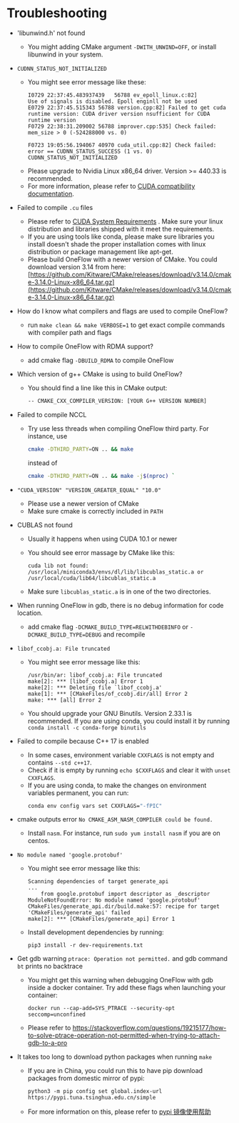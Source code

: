 # Troubleshooting

- 'libunwind.h' not found

  - You might adding CMake argument `-DWITH_UNWIND=OFF`, or install libunwind in your system.

- `CUDNN_STATUS_NOT_INITIALIZED`

  - You might see error message like these:
    ```
    I0729 22:37:45.483937439   56788 ev_epoll_linux.c:82]        Use of signals is disabled. Epoll enginll not be used
    E0729 22:37:45.515343 56788 version.cpp:82] Failed to get cuda runtime version: CUDA driver version nsufficient for CUDA runtime version
    F0729 22:38:31.209002 56788 improver.cpp:535] Check failed: mem_size > 0 (-524288000 vs. 0)
    ```
    ```
    F0723 19:05:56.194067 40970 cuda_util.cpp:82] Check failed: error == CUDNN_STATUS_SUCCESS (1 vs. 0) CUDNN_STATUS_NOT_INITIALIZED
    ```
  - Please upgrade to Nvidia Linux x86_64 driver. Version >= 440.33 is recommended.
  - For more information, please refer to [CUDA compatibility documentation](https://docs.nvidia.com/deploy/cuda-compatibility/index.html).

- Failed to compile `.cu` files

  - Please refer to [CUDA System Requirements](https://docs.nvidia.com/cuda/cuda-installation-guide-linux/index.html#system-requirements) . Make sure your linux distribution and libraries shipped with it meet the requirements.
  - If you are using tools like conda, please make sure libraries you install doesn't shade the proper installation comes with linux distribution or package management like apt-get.
  - Please build OneFlow with a newer version of CMake. You could download version 3.14 from here: [https://github.com/Kitware/CMake/releases/download/v3.14.0/cmake-3.14.0-Linux-x86_64.tar.gz](https://github.com/Kitware/CMake/releases/download/v3.14.0/cmake-3.14.0-Linux-x86_64.tar.gz)

- How do I know what compilers and flags are used to compile OneFlow?

  - run `make clean && make VERBOSE=1` to get exact compile commands with compiler path and flags

- How to compile OneFlow with RDMA support?

  - add cmake flag `-DBUILD_RDMA` to compile OneFlow

- Which version of g++ CMake is using to build OneFlow?

  - You should find a line like this in CMake output:

    ```bash
    -- CMAKE_CXX_COMPILER_VERSION: [YOUR G++ VERSION NUMBER]
    ```

- Failed to compile NCCL

  - Try use less threads when compiling OneFlow third party. For instance, use

    ```bash
    cmake -DTHIRD_PARTY=ON .. && make
    ```

    instead of

    ```bash
    cmake -DTHIRD_PARTY=ON .. && make -j$(nproc) `
    ```

- `"CUDA_VERSION" "VERSION_GREATER_EQUAL" "10.0"`

  - Please use a newer version of CMake
  - Make sure cmake is correctly included in `PATH`

- CUBLAS not found

  - Usually it happens when using CUDA 10.1 or newer
  - You should see error massage by CMake like this:

    ```
    cuda lib not found: /usr/local/miniconda3/envs/dl/lib/libcublas_static.a or
    /usr/local/cuda/lib64/libcublas_static.a
    ```

  - Make sure `libcublas_static.a` is in one of the two directories.

- When running OneFlow in gdb, there is no debug information for code location.

  - add cmake flag `-DCMAKE_BUILD_TYPE=RELWITHDEBINFO` or `-DCMAKE_BUILD_TYPE=DEBUG` and recompile

- `libof_ccobj.a: File truncated`

  - You might see error message like this:

    ```
    /usr/bin/ar: libof_ccobj.a: File truncated
    make[2]: *** [libof_ccobj.a] Error 1
    make[2]: *** Deleting file `libof_ccobj.a'
    make[1]: *** [CMakeFiles/of_ccobj.dir/all] Error 2
    make: *** [all] Error 2
    ```

  - You should upgrade your GNU Binutils. Version 2.33.1 is recommended. If you are using conda, you could install it by running `conda install -c conda-forge binutils`

- Failed to compile because C++ 17 is enabled

  - In some cases, environment variable `CXXFLAGS` is not empty and contains `--std c++17`.
  - Check if it is empty by running `echo $CXXFLAGS` and clear it with `unset CXXFLAGS`.
  - If you are using conda, to make the changes on environment variables permanent, you can run:
    ```bash
    conda env config vars set CXXFLAGS="-fPIC"
    ```

- cmake outputs error `No CMAKE_ASM_NASM_COMPILER could be found.`

  - Install `nasm`. For instance, run `sudo yum install nasm` if you are on centos.

- `No module named 'google.protobuf'`

  - You might see error message like this:
    ```
    Scanning dependencies of target generate_api
    ...
        from google.protobuf import descriptor as _descriptor
    ModuleNotFoundError: No module named 'google.protobuf'
    CMakeFiles/generate_api.dir/build.make:57: recipe for target 'CMakeFiles/generate_api' failed
    make[2]: *** [CMakeFiles/generate_api] Error 1
    ```
  - Install development dependencies by running:
    ```
    pip3 install -r dev-requirements.txt
    ```

- Get gdb warning `ptrace: Operation not permitted.` and gdb command `bt` prints no backtrace

  - You might get this warning when debugging OneFlow with gdb inside a docker container. Try add these flags when launching your container:
    ```
    docker run --cap-add=SYS_PTRACE --security-opt seccomp=unconfined
    ```
  - Please refer to https://stackoverflow.com/questions/19215177/how-to-solve-ptrace-operation-not-permitted-when-trying-to-attach-gdb-to-a-pro

- It takes too long to download python packages when running `make`
  - If you are in China, you could run this to have pip download packages from domestic mirror of pypi:
    ```
    python3 -m pip config set global.index-url https://pypi.tuna.tsinghua.edu.cn/simple
    ```
  - For more information on this, please refer to [pypi 镜像使用帮助](https://mirror.tuna.tsinghua.edu.cn/help/pypi/)
